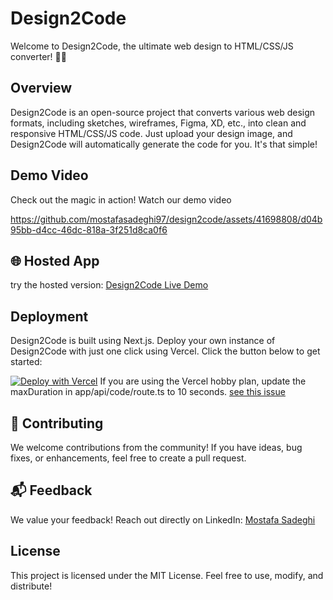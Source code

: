 # Design2Code

Welcome to Design2Code, the ultimate web design to HTML/CSS/JS converter! 🚀✨

## Overview

Design2Code is an open-source project that converts various web design formats, including sketches, wireframes, Figma, XD, etc., into clean and responsive HTML/CSS/JS code. Just upload your design image, and Design2Code will automatically generate the code for you. It's that simple!

## Demo Video

Check out the magic in action! Watch our demo video

https://github.com/mostafasadeghi97/design2code/assets/41698808/d04b95bb-d4cc-46dc-818a-3f251d8ca0f6

## 🌐 Hosted App

try the hosted version: [Design2Code Live Demo](https://design2code.dev)

## Deployment

Design2Code is built using Next.js. Deploy your own instance of Design2Code with just one click using Vercel. Click the button below to get started:

[![Deploy with Vercel](https://vercel.com/button)](https://vercel.com/new/project?template=https://github.com/mostafasadeghi97/design2code)
If you are using the Vercel hobby plan, update the maxDuration in app/api/code/route.ts to 10 seconds. [see this issue](https://github.com/mostafasadeghi97/design2code/issues/1)

## 🤝 Contributing

We welcome contributions from the community! If you have ideas, bug fixes, or enhancements, feel free to create a pull request.

## 📬 Feedback

We value your feedback! Reach out directly on LinkedIn: [Mostafa Sadeghi](https://www.linkedin.com/in/mostafa-sadeghi/)

## License

This project is licensed under the MIT License. Feel free to use, modify, and distribute!
